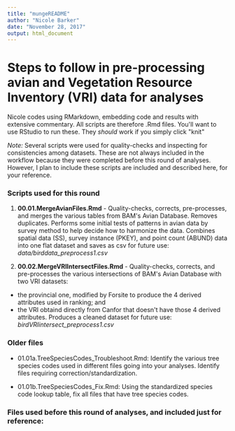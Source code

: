 ```yaml
---
title: "mungeREADME"
author: "Nicole Barker"
date: "November 28, 2017"
output: html_document
---
```


# Steps to follow in pre-processing avian and Vegetation Resource Inventory (VRI) data for analyses

Nicole codes using RMarkdown, embedding code and results with extensive commentary. All scripts are therefore .Rmd files. You'll want to use RStudio to run these. They *should* work if you simply click "knit"

*Note:* Several scripts were used for quality-checks and inspecting for consistencies among datasets. These are not always included in the workflow because they were completed before this round of analyses. However, I plan to include these scripts are included and described here, for your reference.

### Scripts used for this round

1. **00.01.MergeAvianFiles.Rmd** - Quality-checks, corrects, pre-processes, and merges the various tables from BAM's Avian Database. Removes duplicates. Performs some initial tests of patterns in avian data by survey method to help decide how to harmonize the data. 
Combines spatial data (SS), survey instance (PKEY), and point count (ABUND) data into one flat dataset and saves as csv for future use: _data/birddata_preprocess1.csv_


2. **00.02.MergeVRIIntersectFiles.Rmd** - Quality-checks, corrects, and pre-processes the various intersections of BAM's Avian Database with two VRI datasets: 
* the provincial one, modified by Forsite to produce the 4 derived attributes used in ranking; and
* the VRI obtaind directly from Canfor that doesn't have those 4 derived attributes.
Produces a cleaned dataset for future use: _birdVRIintersect_preprocess1.csv_









### Older files 


* 01.01a.TreeSpeciesCodes_Troubleshoot.Rmd: Identify the various tree species codes used in different files going into your analyses. Identify files requiring correction/standardization.

* 01.01b.TreeSpeciesCodes_Fix.Rmd: Using the standardized species code lookup table, fix all files that have tree species codes. 

### Files used before this round of analyses, and included just for reference:









